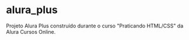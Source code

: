 # alura_plus
Projeto Alura Plus construído durante o curso "Praticando HTML/CSS" da Alura Cursos Online.
